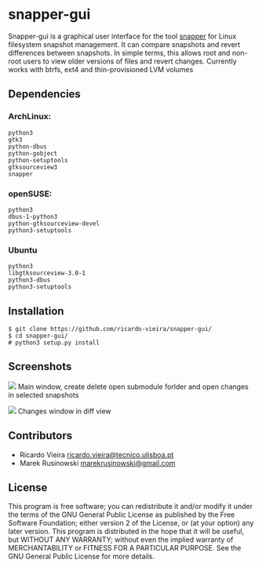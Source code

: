 snapper-gui
===========

Snapper-gui is a graphical user interface for the tool [snapper](http://snapper.io/) for Linux filesystem snapshot management. It can compare snapshots and revert differences between snapshots. In simple terms, this allows root and non-root users to view older versions of files and revert changes. Currently works with btrfs, ext4 and thin-provisioned LVM volumes

Dependencies
-----------

### ArchLinux:
	python3
	gtk3
	python-dbus
	python-gobject
	python-setuptools
	gtksourceview3
	snapper
### openSUSE:
	python3
	dbus-1-python3
	python-gtksourceview-devel
	python3-setuptools
### Ubuntu
	python3
	libgtksourceview-3.0-1
	python3-dbus
	python3-setuptools

Installation
-----------

    $ git clone https://github.com/ricardo-vieira/snapper-gui/
    $ cd snapper-gui/
    # python3 setup.py install

Screenshots
-----------
![](http://i.imgur.com/ck9indK.png)
Main window, create delete open submodule forlder and open changes in selected snapshots

![](http://i.imgur.com/RgHX2fN.png)
Changes window in diff view

Contributors
------------

 - Ricardo Vieira <ricardo.vieira@tecnico.ulisboa.pt>
 - Marek Rusinowski <marekrusinowski@gmail.com>

License
-------

This program is free software; you can redistribute it and/or modify
it under the terms of the GNU General Public License as published by
the Free Software Foundation; either version 2 of the License, or
(at your option) any later version.
This program is distributed in the hope that it will be useful,
but WITHOUT ANY WARRANTY; without even the implied warranty of
MERCHANTABILITY or FITNESS FOR A PARTICULAR PURPOSE.  See the
GNU General Public License for more details.
